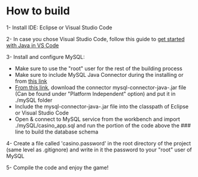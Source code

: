 # How to build

1- Install IDE: Eclipse or Visual Studio Code

2- In case you chose Visual Studio Code, follow this guide to [get started with Java in VS Code](https://code.visualstudio.com/docs/java/java-tutorial)

3- Install and configure MySQL: 
- Make sure to use the "root" user for the rest of the building process
- Make sure to include MySQL Java Connector during the installing or from [this link](https://dev.mysql.com/downloads/connector/j/)
- [From this link](https://dev.mysql.com/downloads/connector/j/), download the connector mysql-connector-java-<version>.jar file (Can be found under "Platform Independent" option) and put it in ./mySQL folder 
- Include the mysql-connector-java-<version>.jar file into the classpath of Eclipse or Visual Studio Code
- Open & connect to MySQL service from the workbench and import ./mySQL/casino_app.sql and run the portion of the code above the ### line to build the database schema

4- Create a file called 'casino.password' in the root directory of the project (same level as .gitignore) and write in it the password to your "root" user of MySQL

5- Compile the code and enjoy the game!
